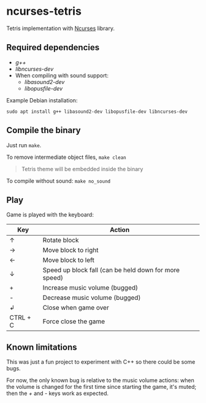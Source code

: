 # ncurses-tetris

Tetris implementation with [Ncurses](https://tldp.org/HOWTO/NCURSES-Programming-HOWTO/) library.

## Required dependencies

* *g++*
* *libncurses-dev*
* When compiling with sound support:
    * *libasound2-dev*
    * *libopusfile-dev*

Example Debian installation:

```shell
sudo apt install g++ libasound2-dev libopusfile-dev libncurses-dev
```

## Compile the binary

Just run `make`.

To remove intermediate object files, `make clean`

> Tetris theme will be embedded inside the binary

To compile without sound: `make no_sound`

## Play

Game is played with the keyboard:

| Key | Action |
| --- | ------ |
| ↑   | Rotate block |
| →   | Move block to right |
| ←   | Move block to left |
| ↓   | Speed up block fall (can be held down for more speed) |
| +   | Increase music volume (bugged) |
| -   | Decrease music volume (bugged) |
| ↲   | Close when game over           |
| CTRL + C | Force close the game      |


## Known limitations

This was just a fun project to experiment with C++ so there could be some bugs.

For now, the only known bug is relative to the music volume actions: when the volume is changed for the first time since starting the game, it's muted; then the *+* and *-* keys work as expected.